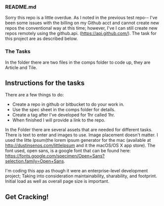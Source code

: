 ### README.md

Sorry this repo is a little overdue. As I noted in the previous test repo--
I've been some issues with the billing on my Github
acct and cannot create new repos the conventional way at this time; however,
I've  I can still create new repos remotely  using the github.api.
(https://api.github.com/). The task for this project are as described below.

### The Tasks
In the folder there are two files in the comps folder to code
up, they are Article and Tile.

## Instructions for the tasks
There are a few things to do:
* Create a repo in github or bitbucket to do your work in.
* Use the spec sheet in the comps folder for details.
* Create a tag after I've developed for 1hr called 1hr.
* When finished I will provide a link to the repo.

In the Folder there are several assets that are needed for different tasks.
There is text to enter and images to use. Image placement doesn't matter.
I used the litte Ipsum(the lorem ipsum generator for the mac (available at
http://dustinsenos.com/littleIpsum and it the macOS/OS X app store).
The font used, open sans, is a google font that can be found here:
 https://fonts.google.com/specimen/Open+Sans?selection.family=Open+Sans.

I'm coding this app as though it were an enterprise-level development project;
Taking into consideration maintainability, sharability, and footprint.
Initial load as well as overall page size is important.

## Get Cracking!
